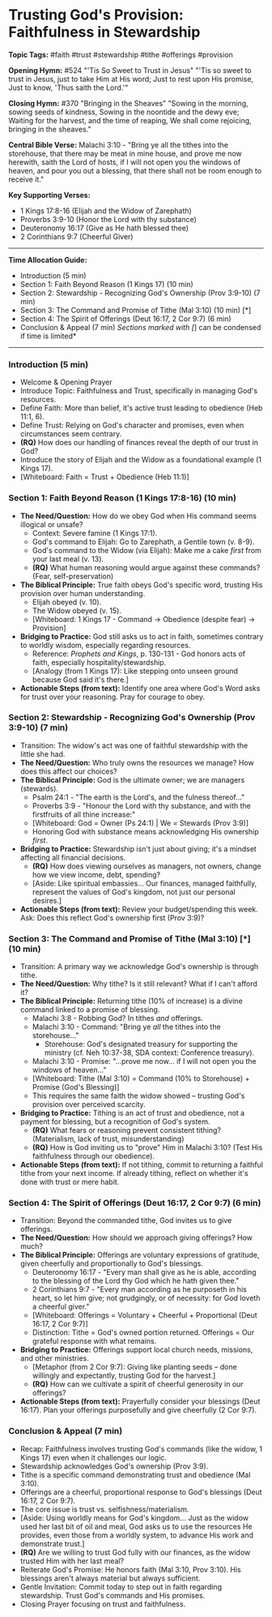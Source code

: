 # Trusting God's Provision: Faithfulness in Stewardship

**Topic Tags:** #faith #trust #stewardship #tithe #offerings #provision

**Opening Hymn:** #524 "'Tis So Sweet to Trust in Jesus" "'Tis so sweet to trust
in Jesus, just to take Him at His word; Just to rest upon His promise, Just to
know, 'Thus saith the Lord.'"

**Closing Hymn:** #370 "Bringing in the Sheaves" "Sowing in the morning, sowing
seeds of kindness, Sowing in the noontide and the dewy eve; Waiting for the
harvest, and the time of reaping, We shall come rejoicing, bringing in the
sheaves."

**Central Bible Verse:** Malachi 3:10 - "Bring ye all the tithes into the
storehouse, that there may be meat in mine house, and prove me now herewith,
saith the Lord of hosts, if I will not open you the windows of heaven, and pour
you out a blessing, that there shall not be room enough to receive it."

**Key Supporting Verses:**

- 1 Kings 17:8-16 (Elijah and the Widow of Zarephath)
- Proverbs 3:9-10 (Honor the Lord with thy substance)
- Deuteronomy 16:17 (Give as He hath blessed thee)
- 2 Corinthians 9:7 (Cheerful Giver)

---

**Time Allocation Guide:**

- Introduction (5 min)
- Section 1: Faith Beyond Reason (1 Kings 17) (10 min)
- Section 2: Stewardship - Recognizing God's Ownership (Prov 3:9-10) (7 min)
- Section 3: The Command and Promise of Tithe (Mal 3:10) (10 min) [*]
- Section 4: The Spirit of Offerings (Deut 16:17, 2 Cor 9:7) (6 min)
- Conclusion & Appeal (7 min) _Sections marked with [_] can be condensed if time
  is limited\*

---

### Introduction (5 min)

- Welcome & Opening Prayer
- Introduce Topic: Faithfulness and Trust, specifically in managing God's
  resources.
- Define Faith: More than belief, it's active trust leading to obedience (Heb
  11:1, 6).
- Define Trust: Relying on God's character and promises, even when circumstances
  seem contrary.
- **(RQ)** How does our handling of finances reveal the depth of our trust in
  God?
- Introduce the story of Elijah and the Widow as a foundational example (1 Kings
  17).
- [Whiteboard: Faith = Trust + Obedience (Heb 11:1)]

### Section 1: Faith Beyond Reason (1 Kings 17:8-16) (10 min)

- **The Need/Question:** How do we obey God when His command seems illogical or
  unsafe?
  - Context: Severe famine (1 Kings 17:1).
  - God's command to Elijah: Go to Zarephath, a Gentile town (v. 8-9).
  - God's command to the Widow (via Elijah): Make me a cake _first_ from your
    last meal (v. 13).
  - **(RQ)** What human reasoning would argue against these commands? (Fear,
    self-preservation)
- **The Biblical Principle:** True faith obeys God's specific word, trusting His
  provision over human understanding.
  - Elijah obeyed (v. 10).
  - The Widow obeyed (v. 15).
  - [Whiteboard: 1 Kings 17 - Command -> Obedience (despite fear) -> Provision]
- **Bridging to Practice:** God still asks us to act in faith, sometimes
  contrary to worldly wisdom, especially regarding resources.
  - Reference: _Prophets and Kings_, p. 130-131 - God honors acts of faith,
    especially hospitality/stewardship.
  - [Analogy (from 1 Kings 17): Like stepping onto unseen ground because God
    said it's there.]
- **Actionable Steps (from text):** Identify one area where God's Word asks for
  trust over your reasoning. Pray for courage to obey.

### Section 2: Stewardship - Recognizing God's Ownership (Prov 3:9-10) (7 min)

- Transition: The widow's act was one of faithful stewardship with the little
  she had.
- **The Need/Question:** Who truly owns the resources we manage? How does this
  affect our choices?
- **The Biblical Principle:** God is the ultimate owner; we are managers
  (stewards).
  - Psalm 24:1 - "The earth is the Lord's, and the fulness thereof..."
  - Proverbs 3:9 - "Honour the Lord with thy substance, and with the firstfruits
    of all thine increase:"
  - [Whiteboard: God = Owner (Ps 24:1) | We = Stewards (Prov 3:9)]
  - Honoring God with substance means acknowledging His ownership _first_.
- **Bridging to Practice:** Stewardship isn't just about giving; it's a mindset
  affecting all financial decisions.
  - **(RQ)** How does viewing ourselves as managers, not owners, change how we
    view income, debt, spending?
  - [Aside: Like spiritual embassies... Our finances, managed faithfully,
    represent the values of God's kingdom, not just our personal desires.]
- **Actionable Steps (from text):** Review your budget/spending this week. Ask:
  Does this reflect God's ownership first (Prov 3:9)?

### Section 3: The Command and Promise of Tithe (Mal 3:10) [*] (10 min)

- Transition: A primary way we acknowledge God's ownership is through tithe.
- **The Need/Question:** Why tithe? Is it still relevant? What if I can't afford
  it?
- **The Biblical Principle:** Returning tithe (10% of increase) is a divine
  command linked to a promise of blessing.
  - Malachi 3:8 - Robbing God? In tithes _and_ offerings.
  - Malachi 3:10 - Command: "Bring ye _all_ the tithes into the storehouse..."
    - Storehouse: God's designated treasury for supporting the ministry (cf. Neh
      10:37-38, SDA context: Conference treasury).
  - Malachi 3:10 - Promise: "...prove me now... if I will not open you the
    windows of heaven..."
  - [Whiteboard: Tithe (Mal 3:10) = Command (10% to Storehouse) + Promise (God's
    Blessing)]
  - This requires the same faith the widow showed – trusting God's provision
    over perceived scarcity.
- **Bridging to Practice:** Tithing is an act of trust and obedience, not a
  payment for blessing, but a recognition of God's system.
  - **(RQ)** What fears or reasoning prevent consistent tithing? (Materialism,
    lack of trust, misunderstanding)
  - **(RQ)** How is God inviting us to "prove" Him in Malachi 3:10? (Test His
    faithfulness through our obedience).
- **Actionable Steps (from text):** If not tithing, commit to returning a
  faithful tithe from your next income. If already tithing, reflect on whether
  it's done with trust or mere habit.

### Section 4: The Spirit of Offerings (Deut 16:17, 2 Cor 9:7) (6 min)

- Transition: Beyond the commanded tithe, God invites us to give offerings.
- **The Need/Question:** How should we approach giving offerings? How much?
- **The Biblical Principle:** Offerings are voluntary expressions of gratitude,
  given cheerfully and proportionally to God's blessings.
  - Deuteronomy 16:17 - "Every man shall give as he is able, according to the
    blessing of the Lord thy God which he hath given thee."
  - 2 Corinthians 9:7 - "Every man according as he purposeth in his heart, so
    let him give; not grudgingly, or of necessity: for God loveth a cheerful
    giver."
  - [Whiteboard: Offerings = Voluntary + Cheerful + Proportional (Deut 16:17, 2
    Cor 9:7)]
  - Distinction: Tithe = God's owned portion returned. Offerings = Our grateful
    response with what remains.
- **Bridging to Practice:** Offerings support local church needs, missions, and
  other ministries.
  - [Metaphor (from 2 Cor 9:7): Giving like planting seeds – done willingly and
    expectantly, trusting God for the harvest.]
  - **(RQ)** How can we cultivate a spirit of cheerful generosity in our
    offerings?
- **Actionable Steps (from text):** Prayerfully consider your blessings (Deut
  16:17). Plan your offerings purposefully and give cheerfully (2 Cor 9:7).

### Conclusion & Appeal (7 min)

- Recap: Faithfulness involves trusting God's commands (like the widow, 1
  Kings 17) even when it challenges our logic.
- Stewardship acknowledges God's ownership (Prov 3:9).
- Tithe is a specific command demonstrating trust and obedience (Mal 3:10).
- Offerings are a cheerful, proportional response to God's blessings (Deut
  16:17, 2 Cor 9:7).
- The core issue is trust vs. selfishness/materialism.
- [Aside: Using worldly means for God's kingdom... Just as the widow used her
  last bit of oil and meal, God asks us to use the resources He provides, even
  those from a worldly system, to advance His work and demonstrate trust.]
- **(RQ)** Are we willing to trust God fully with our finances, as the widow
  trusted Him with her last meal?
- Reiterate God's Promise: He honors faith (Mal 3:10, Prov 3:10). His blessings
  aren't always material but always sufficient.
- Gentle Invitation: Commit today to step out in faith regarding stewardship.
  Trust God's commands and His promises.
- Closing Prayer focusing on trust and faithfulness.
